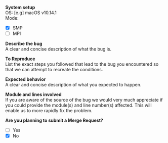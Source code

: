 **System setup**  
OS: [e.g] macOS v10.14.1  
Mode:
- [X] SMP
- [ ] MPI

**Describe the bug**  
A clear and concise description of what the bug is.

**To Reproduce**  
List the exact steps you followed that lead to the bug you encountered so that we can attempt to recreate the conditions.

**Expected behavior**  
A clear and concise description of what you expected to happen.

**Module and lines involved**  
If you are aware of the source of the bug we would very much appreciate if you could provide the module(s) and line number(s) affected. This will enable us to more rapidly fix the problem.

**Are you planning to submit a Merge Request?**
- [ ] Yes
- [X] No
